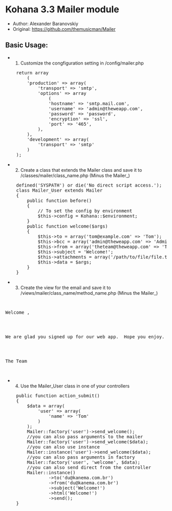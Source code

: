 Kohana 3.3 Mailer module
================================
* Author: Alexander Baranovskiy
* Original: https://github.com/themusicman/Mailer


Basic Usage:
-------------------------------
* 1. Customize the congfiguration setting in /config/mailer.php

<pre>
    return array
        (
        'production' => array(
            'transport' => 'smtp',
            'options' => array
                (
                'hostname' => 'smtp.mail.com',
                'username' => 'admin@theweapp.com',
                'password' => 'password',
                'encryption' => 'ssl',
                'port' => '465',
            ),
        ),
        'development' => array(
            'transport' => 'smtp'
        )
    );
</pre>


* 2. Create a class that extends the Mailer class and save it to /classes/mailer/class_name.php (Minus the Mailer_)


<pre>
    defined('SYSPATH') or die('No direct script access.');
    class Mailer_User extends Mailer
    {
        public function before()
        {
            // To set the config by environment
            $this->config = Kohana::$environment;
        }
        public function welcome($args)
        {
            $this->to = array('tom@example.com' => 'Tom');
            $this->bcc = array('admin@theweapp.com' => 'Admin');
            $this->from = array('theteam@theweapp.com' => 'The Team');
            $this->subject = 'Welcome!';
            $this->attachments = array('/path/to/file/file.txt', '/path/to/file/file2.txt');
            $this->data = $args;
        }
    }
</pre>



* 3. Create the view for the email and save it to /views/mailer/class_name/method_name.php (Minus the Mailer_)

<pre>
    <p>Welcome <? = $user['name'];
        ?>,</p>
    <p>We are glad you signed up for our web app.  Hope you enjoy.</p>
    <p>The Team</p>
</pre>


* 4. Use the Mailer_User class in one of your controllers

<pre>
    public function action_submit()
    {
        $data = array(
            'user' => array(
                'name' => 'Tom'
            )
        );
        Mailer::factory('user')->send_welcome();
        //you can also pass arguments to the mailer
        Mailer::factory('user')->send_welcome($data);
        //you can also use instance
        Mailer::instance('user')->send_welcome($data);
        //you can also pass arguments in factory
        Mailer::factory('user', 'welcome', $data);
        //you can also send direct from the controller
        Mailer::instance()
                ->to('du@kanema.com.br')
                ->from('du@kanema.com.br')
                ->subject('Welcome!')
                ->html('Welcome!')
                ->send();
    }
    
</pre>

